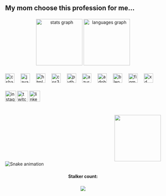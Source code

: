 <h2 align="left">My mom choose this profession for me...</h2>

###

<div align="center">
  <img src="https://github-readme-stats.vercel.app/api?username=UzairMoh&hide_title=false&hide_rank=false&show_icons=true&include_all_commits=true&count_private=true&disable_animations=false&theme=dark&locale=en&hide_border=false&custom_title=How%20much%20work%20I%20do" height="150" alt="stats graph"  />
  <img src="https://github-readme-stats.vercel.app/api/top-langs?username=UzairMoh&locale=en&hide_title=false&layout=compact&card_width=320&langs_count=5&theme=dark&hide_border=false&custom_title=I%20speak:" height="150" alt="languages graph"  />
</div>

###

<div align="left">
  <img src="https://skillicons.dev/icons?i=cs" height="30" alt="csharp logo"  />
  <img width="12" />
  <img src="https://skillicons.dev/icons?i=js" height="30" alt="javascript logo"  />
  <img width="12" />
  <img src="https://skillicons.dev/icons?i=html" height="30" alt="html5 logo"  />
  <img width="12" />
  <img src="https://skillicons.dev/icons?i=css" height="30" alt="css3 logo"  />
  <img width="12" />
  <img src="https://skillicons.dev/icons?i=py" height="30" alt="python logo"  />
  <img width="12" />
  <img src="https://skillicons.dev/icons?i=azure" height="30" alt="azure logo"  />
  <img width="12" />
  <img src="https://skillicons.dev/icons?i=ps" height="30" alt="adobephotoshop logo"  />
  <img width="12" />
  <img src="https://skillicons.dev/icons?i=blender" height="30" alt="blender logo"  />
  <img width="12" />
  <img src="https://skillicons.dev/icons?i=figma" height="30" alt="figma logo"  />
  <img width="12" />
  <img src="https://skillicons.dev/icons?i=xd" height="30" alt="xd logo"  />
</div>

###

<div align="left">
  <img src="https://img.shields.io/static/v1?message=Instagram&logo=instagram&label=&color=E4405F&logoColor=white&labelColor=&style=for-the-badge" height="35" alt="instagram logo"  />
  <img src="https://img.shields.io/static/v1?message=Twitch&logo=twitch&label=&color=9146FF&logoColor=white&labelColor=&style=for-the-badge" height="35" alt="twitch logo"  />
  <img src="https://img.shields.io/static/v1?message=LinkedIn&logo=linkedin&label=&color=0077B5&logoColor=white&labelColor=&style=for-the-badge" height="35" alt="linkedin logo"  />
</div>

###

<br clear="both">

<img align="right" height="150" src="https://media.giphy.com/media/v1.Y2lkPTc5MGI3NjExcnFkdnd3Ym1sbGlnc3Q1eGR5ZDh4ZzJ2aGdmd2VqcHNlZWRrMTRjZSZlcD12MV9pbnRlcm5hbF9naWZfYnlfaWQmY3Q9Zw/6ZxuYS9ovJx44CdQS5/giphy.gif"  />

###

<br clear="both">

<img src="https://raw.githubusercontent.com/UzairMoh/UzairMoh/output/snake.svg" alt="Snake animation" />

###

<h4 align="center">Stalker count:</h4>

###

<div align="center">
  <img src="https://profile-counter.glitch.me/UzairMoh/count.svg?"  />
</div>

###
